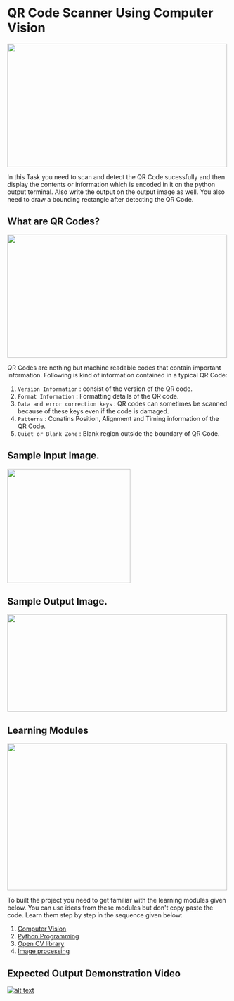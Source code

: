 # QR Code Scanner Using Computer Vision

<img align = "center" width = "500" height = "281" src = "https://github.com/varun7860/Artificial-Intelligence/blob/main/Image%20Processing/QR%20Code%20Scanner/Assets/QR%20Code%20Scanner.png">

In this Task you need to scan and detect the QR Code sucessfully and then display the contents or information which
is encoded in it on the python output terminal. Also write the output on the output image as well. You also need to draw 
a bounding rectangle after detecting the QR Code.

## What are QR Codes?

<img align = "center" width = "500" height = "280" src = "https://github.com/varun7860/Artificial-Intelligence/blob/main/Image%20Processing/QR%20Code%20Scanner/Assets/QR%20Codes.png">

QR Codes are nothing but machine readable codes that contain important information. Following is kind of information
contained in a typical QR Code:
1. `Version Information` : consist of the version of the QR code.
2. `Format Information` : Formatting details of the QR code.
3. `Data and error correction keys` : QR codes can sometimes be scanned because of these keys even if the code is damaged.
4. `Patterns` : Conatins Position, Alignment and Timing information of the QR Code.
5. `Quiet or Blank Zone` : Blank region outside the boundary of QR Code.

## Sample Input Image.

<img align = "center" width = "280" height = "260" src = "https://github.com/varun7860/Artificial-Intelligence/blob/main/Image%20Processing/QR%20Code%20Scanner/Images/QR_4.png">

## Sample Output Image.

<img align = "center" width = "500" height = "222" src = "https://github.com/varun7860/Artificial-Intelligence/blob/main/Image%20Processing/QR%20Code%20Scanner/Assets/Output.png">

## Learning Modules

<img align="center" width="500" height="334" src="https://github.com/varun7860/Artificial-Intelligence/blob/main/Image%20Processing/Dino%20T-Rex%20Game%20Using%20Gesture%20Recognition/Assets/Learning%20Modules.jpg">

To built the project you need to get familiar with the learning modules given below. You can use ideas from these modules but don't copy paste the code.
Learn them step by step in the sequence given below:

1. [Computer Vision](https://tryolabs.com/resources/introductory-guide-computer-vision/)
2. [Python Programming](https://www.w3schools.com/python/)
3. [Open CV library](https://www.geeksforgeeks.org/opencv-python-tutorial/)
4. [Image processing](https://en.wikipedia.org/wiki/Digital_image_processing)

## Expected Output Demonstration Video
[![alt text][1]][2]

[1]: https://github.com/varun7860/Artificial-Intelligence/blob/main/Image%20Processing/Dino%20T-Rex%20Game%20Using%20Gesture%20Recognition/Assets/Output.png
[2]: https://www.youtube.com/watch?v=rDteZPYVdVE
